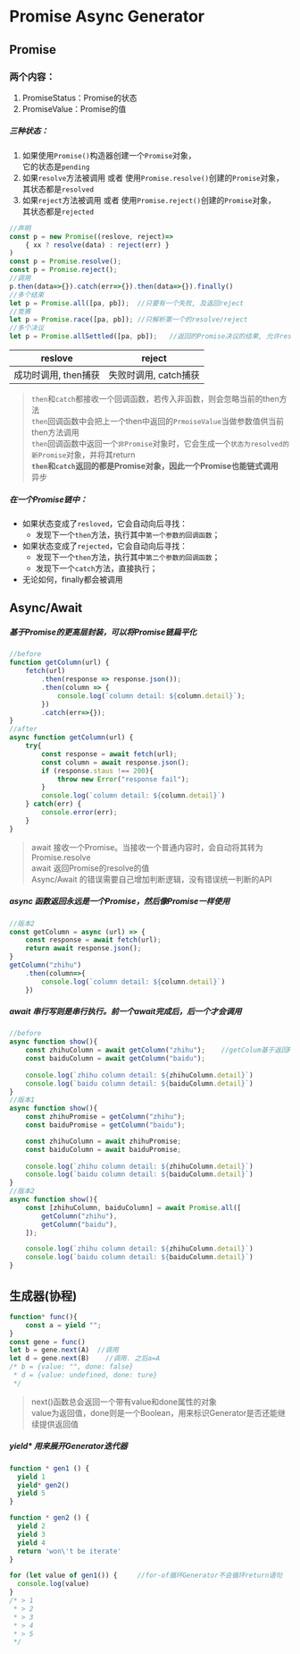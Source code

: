 # Promise Async Generator

## Promise
### 两个内容：
1. PromiseStatus：Promise的状态
2. PromiseValue：Promise的值

##### 三种状态：
1. 如果使用`Promise()`构造器创建一个`Promise`对象，<br/>它的状态是`pending`
2. 如果`resolve`方法被调用 或者 使用`Promise.resolve()`创建的`Promise`对象，<br/>其状态都是`resolved`
3. 如果`reject`方法被调用 或者 使用`Promise.reject()`创建的`Promise`对象，<br/>其状态都是`rejected`
```js
//声明
const p = new Promise((reslove, reject)=>
    { xx ? resolve(data) : reject(err) }
)
const p = Promise.resolve();
const p = Promise.reject();
//调用
p.then(data=>{}).catch(err=>{}).then(data=>{}).finally()
//多个结束
let p = Promise.all([pa, pb]);  //只要有一个失败, 及返回reject
//竞赛
let p = Promise.race([pa, pb]); //只解析第一个的resolve/reject
//多个决议
let p = Promise.allSettled([pa, pb]);   //返回的Promise决议的结果, 允许resolve/reject混杂
```
|reslove|reject|
|:-:|:-:|
|成功时调用, then捕获|失败时调用, catch捕获|

> `then`和`catch`都接收一个回调函数，若传入非函数，则会忽略当前的then方法<br/>
> `then`回调函数中会把上一个then中返回的`PrmoiseValue`当做参数值供当前then方法调用<br/>
> `then`回调函数中返回一个`非Promise`对象时，它会生成一个`状态为resolved的新Promise`对象，并将其return<br/>
> **`then`和`catch`返回的都是Promise对象，因此一个Promise也能链式调用**<br/>
> 异步

##### 在一个Promise链中：
* 如果状态变成了`resloved`，它会自动向后寻找：
    + 发现下一个`then`方法，执行其中`第一个参数的回调函数`；
* 如果状态变成了`rejected`，它会自动向后寻找：
    + 发现下一个`then`方法，执行其中`第二个参数的回调函数`；
    + 发现下一个`catch`方法，直接执行；
* 无论如何，finally都会被调用

## Async/Await
##### 基于Promise的更高层封装，可以将Promise链扁平化
```js
//before
function getColumn(url) {
    fetch(url)
        .then(response => response.json());
        .then(column => {
            console.log(`column detail: ${column.detail}`);
        })
        .catch(err=>{});
}
//after
async function getColumn(url) {
    try{
        const response = await fetch(url);
        const column = await response.json();
        if (response.staus !== 200){
            throw new Error("response fail");
        }
        console.log(`column detail: ${column.detail}`)
    } catch(err) {
        console.error(err);
    }
}
```
> await 接收一个Promise。当接收一个普通内容时，会自动将其转为Promise.resolve<br/>
> await 返回Promise的resolve的值<br/>
> Async/Await 的错误需要自己增加判断逻辑，没有错误统一判断的API<br/>

##### async 函数返回永远是一个Promise，然后像Promise一样使用
```js
//版本2
const getColumn = async (url) => {
    const response = await fetch(url);
    return await response.json();
}
getColumn("zhihu")
    .then(column=>{
        console.log(`column detail: ${column.detail}`)
    })
```
##### await 串行写则是串行执行。前一个await完成后，后一个才会调用
```js
//before
async function show(){
    const zhihuColumn = await getColumn("zhihu");    //getColum基于返回Promise的，下同
    const baiduColumn = await getColumn("baidu");
    
    console.log(`zhihu column detail: ${zhihuColumn.detail}`)
    console.log(`baidu column detail: ${baiduColumn.detail}`)
}
//版本1
async function show(){
    const zhihuPromise = getColumn("zhihu");
    const baiduPromise = getColumn("baidu");

    const zhihuColumn = await zhihuPromise;
    const baiduColumn = await baiduPromise;
    
    console.log(`zhihu column detail: ${zhihuColumn.detail}`)
    console.log(`baidu column detail: ${baiduColumn.detail}`)
}
//版本2
async function show(){
    const [zhihuColumn, baiduColumn] = await Promise.all([
        getColumn("zhihu"),
        getColumn("baidu"),
    ]);

    console.log(`zhihu column detail: ${zhihuColumn.detail}`)
    console.log(`baidu column detail: ${baiduColumn.detail}`)
}
```
## 生成器(协程)
```js
function* func(){
    const a = yield ""; 
}
const gene = func()
let b = gene.next(A)  //调用
let d = gene.next(B)    //调用. 之后a=A
/* b = {value: "", done: false}
 * d = {value: undefined, done: ture}
 */
```
> next()函数总会返回一个带有value和done属性的对象<br/>
> value为返回值，done则是一个Boolean，用来标识Generator是否还能继续提供返回值

##### yield* 用来展开Generator迭代器
```js
function * gen1 () {
  yield 1
  yield* gen2()
  yield 5
}

function * gen2 () {
  yield 2
  yield 3
  yield 4
  return 'won\'t be iterate'
}

for (let value of gen1()) {     //for-of循环Generator不会循环return语句
  console.log(value)
}
/* > 1
 * > 2
 * > 3
 * > 4
 * > 5
 */
```
